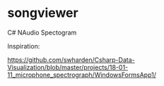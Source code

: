 # songviewer
C# NAudio Spectogram

Inspiration:

https://github.com/swharden/Csharp-Data-Visualization/blob/master/projects/18-01-11_microphone_spectrograph/WindowsFormsApp1/
